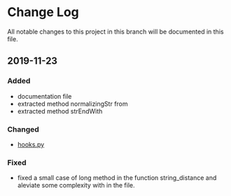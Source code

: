 # Change Log

All notable changes to this project in this branch will be documented in this file.

## 2019-11-23

### Added
- documentation file
- extracted method normalizingStr from 
- extracted method strEndWith

### Changed
- [hooks.py](https://github.com/austinmm/beets/blob/Chris_Nguyen_deliverible2task1/beets/autotag/hooks.py)

### Fixed

- fixed a small case of long method in the function string_distance and aleviate some complexity with in the file.
